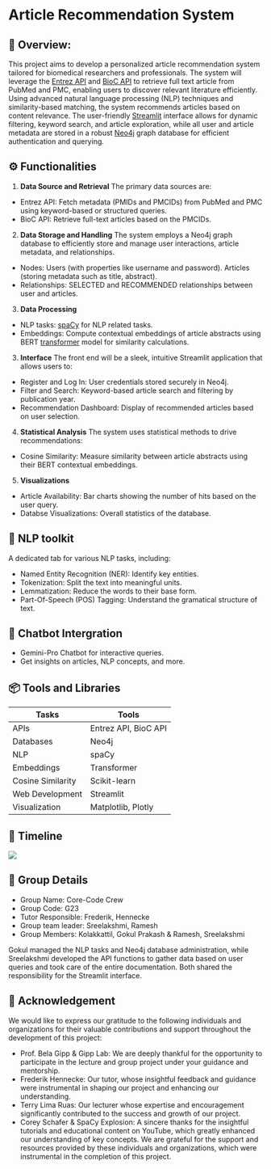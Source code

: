 # **Article Recommendation System**
## 📖 Overview:
This project aims to develop a personalized article recommendation system tailored for biomedical researchers and professionals. The system will leverage the [Entrez API](https://biopython.org/docs/1.75/api/Bio.Entrez.html) and [BioC API](https://www.ncbi.nlm.nih.gov/research/bionlp/APIs/BioC-PMC/) to retrieve full text article from PubMed and PMC, enabling users to discover relevant literature efficiently. Using advanced natural language processing (NLP) techniques and similarity-based matching, the system recommends articles based on content relevance. The user-friendly [Streamlit](https://docs.streamlit.io/) interface allows for dynamic filtering, keyword search, and article exploration, while all user and article metadata are stored in a robust [Neo4j](https://neo4j.com/docs/) graph database for efficient authentication and querying.
## ⚙️ Functionalities
1. **Data Source and Retrieval**
The primary data sources are: 
+ Entrez API: Fetch metadata (PMIDs and PMCIDs) from PubMed and PMC using keyword-based or structured queries. 
+ BioC API: Retrieve full-text articles based on the PMCIDs.  
2. **Data Storage and Handling**
The system employs a Neo4j graph database to efficiently store and manage user interactions, article metadata, and relationships. 
+ Nodes: Users (with properties like username and password). Articles (storing metadata such as title, abstract). 
+ Relationships: SELECTED and RECOMMENDED relationships between user and articles.
3. **Data Processing**
+ NLP tasks: [spaCy](https://spacy.io/api/doc/) for NLP related tasks.
+ Embeddings: Compute contextual embeddings of article abstracts using BERT [transformer](https://huggingface.co/docs/transformers/index) model for similarity calculations. 
3. **Interface**
The front end will be a sleek, intuitive Streamlit application that allows users to:
+ Register and Log In: User credentials stored securely in Neo4j.
+ Filter and Search: Keyword-based article search and filtering by publication year.
+ Recommendation Dashboard: Display of recommended articles based on user selection.
4. **Statistical Analysis**
The system uses statistical methods to drive recommendations: 
+ Cosine Similarity: Measure similarity between article abstracts using their BERT contextual embeddings.
5. **Visualizations**
+ Article Availability: Bar charts showing the number of hits based on the user query.
+ Databse Visualizations: Overall statistics of the database.
## 📌 **NLP toolkit**
A dedicated tab for various NLP tasks, including:
+ Named Entity Recognition (NER): Identify key entities.
+ Tokenization: Split the text into meaningful units.
+ Lemmatization: Reduce the words to their base form.
+ Part-Of-Speech (POS) Tagging: Understand the gramatical structure of text.
## 💬 **Chatbot Intergration**
+ Gemini-Pro Chatbot for interactive queries.
+  Get insights on articles, NLP concepts, and more.
## 📦 Tools and Libraries
| Tasks             |  Tools                 |
|-------------------|------------------------|
| APIs              |  Entrez API, BioC API  |
| Databases         |  Neo4j                 |
| NLP               |  spaCy                 |
| Embeddings        |  Transformer           |
| Cosine Similarity |  Scikit-learn          |
| Web Development   |  Streamlit             |
| Visualization     |  Matplotlib, Plotly    |
## 📅 Timeline
![](https://github.com/GokulPrakashK98/DataScienceProject/blob/main/Timeline.jpg)
## 🤝 Group Details
* Group Name: Core-Code Crew
* Group Code: G23
* Tutor Responsible: Frederik, Hennecke
* Group team leader: Sreelakshmi, Ramesh
* Group Members: Kolakkattil, Gokul Prakash & Ramesh, Sreelakshmi

Gokul managed the NLP tasks and Neo4j database administration, while Sreelakshmi developed the API functions to gather data based on user queries and took care of the entire documentation. Both shared the responsibility for the Streamlit interface.
## 📢 Acknowledgement
We would like to express our gratitude to the following individuals and organizations for their valuable contributions and support throughout the development of this project:
+ Prof. Bela Gipp & Gipp Lab: We are deeply thankful for the opportunity to participate in the lecture and group project under your guidance and mentorship.
+ Frederik Hennecke: Our tutor, whose insightful feedback and guidance were instrumental in shaping our project and enhancing our understanding.
+ Terry Lima Ruas: Our lecturer whose expertise and encouragement significantly contributed to the success and growth of our project.
+ Corey Schafer & SpaCy Explosion: A sincere thanks for the insightful tutorials and educational content on YouTube, which greatly enhanced our understanding of key concepts.
We are grateful for the support and resources provided by these individuals and organizations, which were instrumental in the completion of this project.
